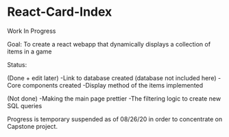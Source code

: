 # React-Card-Index
Work In Progress

Goal: To create a react webapp that dynamically displays a collection of items in a game

Status:

(Done + edit later)
-Link to database created (database not included here)
-Core components created
-Display method of the items implemented 

(Not done)
-Making the main page prettier 
-The filtering logic to create new SQL queries 

Progress is temporary suspended as of 08/26/20 in order to concentrate on Capstone project. 
